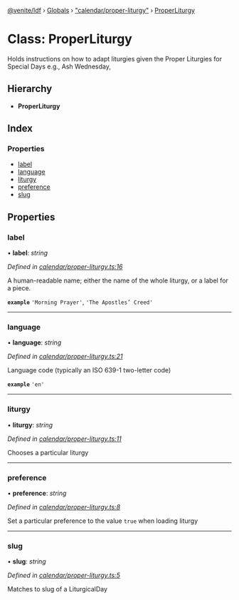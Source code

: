 [@venite/ldf](../README.md) › [Globals](../globals.md) › ["calendar/proper-liturgy"](../modules/_calendar_proper_liturgy_.md) › [ProperLiturgy](_calendar_proper_liturgy_.properliturgy.md)

# Class: ProperLiturgy

Holds instructions on how to adapt liturgies given the Proper Liturgies for Special Days
e.g., Ash Wednesday,

## Hierarchy

* **ProperLiturgy**

## Index

### Properties

* [label](_calendar_proper_liturgy_.properliturgy.md#label)
* [language](_calendar_proper_liturgy_.properliturgy.md#language)
* [liturgy](_calendar_proper_liturgy_.properliturgy.md#liturgy)
* [preference](_calendar_proper_liturgy_.properliturgy.md#preference)
* [slug](_calendar_proper_liturgy_.properliturgy.md#slug)

## Properties

###  label

• **label**: *string*

*Defined in [calendar/proper-liturgy.ts:16](https://github.com/gbj/venite/blob/88dea34/ldf/src/calendar/proper-liturgy.ts#L16)*

A human-readable name; either the name of the whole liturgy, or a label for a piece.

**`example`** 
`'Morning Prayer'`, `'The Apostles’ Creed'`

___

###  language

• **language**: *string*

*Defined in [calendar/proper-liturgy.ts:21](https://github.com/gbj/venite/blob/88dea34/ldf/src/calendar/proper-liturgy.ts#L21)*

Language code (typically an ISO 639-1 two-letter code)

**`example`** 
`'en'`

___

###  liturgy

• **liturgy**: *string*

*Defined in [calendar/proper-liturgy.ts:11](https://github.com/gbj/venite/blob/88dea34/ldf/src/calendar/proper-liturgy.ts#L11)*

Chooses a particular liturgy

___

###  preference

• **preference**: *string*

*Defined in [calendar/proper-liturgy.ts:8](https://github.com/gbj/venite/blob/88dea34/ldf/src/calendar/proper-liturgy.ts#L8)*

Set a particular preference to the value `true` when loading liturgy

___

###  slug

• **slug**: *string*

*Defined in [calendar/proper-liturgy.ts:5](https://github.com/gbj/venite/blob/88dea34/ldf/src/calendar/proper-liturgy.ts#L5)*

Matches to slug of a LiturgicalDay
